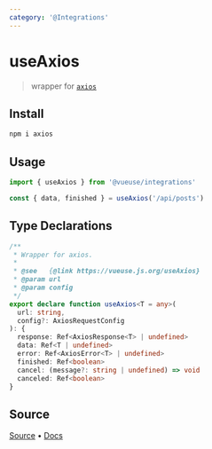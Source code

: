 ```yaml
---
category: '@Integrations'
---
```


# useAxios

> wrapper for [`axios`](https://github.com/axios/axios)

## Install 

```bash
npm i axios
```

## Usage

```ts
import { useAxios } from '@vueuse/integrations'

const { data, finished } = useAxios('/api/posts')
```


<!--FOOTER_STARTS-->
## Type Declarations

```typescript
/**
 * Wrapper for axios.
 *
 * @see   {@link https://vueuse.js.org/useAxios}
 * @param url
 * @param config
 */
export declare function useAxios<T = any>(
  url: string,
  config?: AxiosRequestConfig
): {
  response: Ref<AxiosResponse<T> | undefined>
  data: Ref<T | undefined>
  error: Ref<AxiosError<T> | undefined>
  finished: Ref<boolean>
  cancel: (message?: string | undefined) => void
  canceled: Ref<boolean>
}
```

## Source

[Source](https://github.com/antfu/vueuse/blob/master/packages/integrations/useAxios/index.ts) • [Docs](https://github.com/antfu/vueuse/blob/master/packages/integrations/useAxios/index.md)


<!--FOOTER_ENDS-->